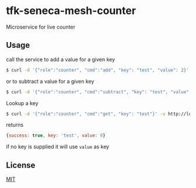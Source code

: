 # tfk-seneca-mesh-counter
Microservice for live counter

## Usage
call the service to add a value for a given key

```sh
$ curl -d '{"role":"counter", "cmd":"add", "key": "test", "value": 2}' -v http://localhost:8000/act
```

or to subtract a value for a given key

```sh
$ curl -d '{"role":"counter", "cmd":"subtract", "key": "test", "value": 2}' -v http://localhost:8000/act
```

Lookup a key

```sh
$ curl -d '{"role":"counter", "cmd":"get", "key": "test"}' -v http://localhost:8000/act
```

returns

```JavaScript
{success: true, key: 'test', value: 0} 
```

if no key is supplied it will use ```value``` as key

## License
[MIT](LICENSE)
